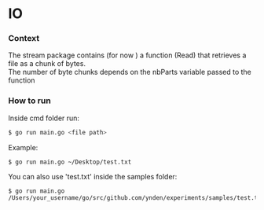 # IO
### Context
The stream package contains (for now ) a function (Read) that retrieves a file as a chunk of bytes.  
The number of byte chunks depends on the nbParts variable passed to the function

### How to run
Inside cmd folder run:
```bash
$ go run main.go <file path>
```

Example:
```
$ go run main.go ~/Desktop/test.txt
```

You can also use 'test.txt' inside the samples folder:
```
$ go run main.go /Users/your_username/go/src/github.com/ynden/experiments/samples/test.txt
```